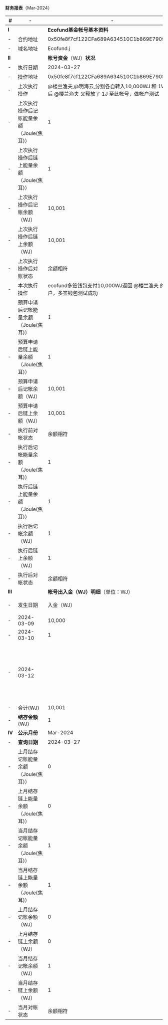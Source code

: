 **财务报表**（Mar-2024）

\#|- |-| -|-
-|-|-|-|-|
**Ⅰ**||**Ecofund基金帐号基本资料**
-|合约地址|0x50fe8f7cf122CFa689A634510C1b869E790f9760
-|域名地址|Ecofund.j
**Ⅱ**||**帐号资金**（WJ）**状况**
-|执行日期|2024-03-27
-|操作地址|0x50fe8f7cf122CFa689A634510C1b869E790f9760
-|上次执行操作|@楼兰渔夫,@明海云,分别各自转入10,000WJ 和 1WJ,尔后 @楼兰渔夫 又释放了 1J 至此帐号，做帐户测试
-|上次执行操作后记帐能量余额（Joule(焦耳)）|1
-|上次执行操作后链上能量余额（Joule(焦耳)）|1
-|上次执行操作后记帐余额（WJ）|10,001
-|上次执行操作后链上余额（WJ）|10,001
-|上次执行操作后对账状态|余额相符
-|本次执行操作|ecofund多签钱包支付10,000WJ返回 @楼兰渔夫 的帐户，多签钱包测试成功
-|预算申请后记帐能量余额（Joule(焦耳)）|1
-|预算申请后链上能量余额（Joule(焦耳)）|1
-|预算申请后记帐余额（WJ）|10,001
-|预算申请后链上余额（WJ）|10,001
-|执行前对帐状态|余额相符
-|执行后记帐能量余额（Joule(焦耳)）|1
-|执行后链上能量余额（Joule(焦耳)）|1
-|执行后记帐余额（WJ）|1
-|执行后链上余额（WJ）|1
-|执行后对帐状态|余额相符
**Ⅲ**||**帐号出入金（WJ）明细**（单位：WJ）
-|发生日期|入金（WJ）|出金（WJ）|摘要
-|2024-03-09|10,000|||@楼兰渔夫,转入10,000WJ,做帐户测试
-|2024-03-10|1|||@明海云,转入1WJ,做帐户测试
-|2024-03-12||10,000|ecofund多签钱包支付10,000WJ返回 @楼兰渔夫 的帐户，多签钱包测试成功
-|合计(WJ)|10,001|10,000|||
-|**结存金额**(WJ)|1
**IV**|**公示月份**|Mar-2024
-|**查询日期**|2024-03-27
-|上月结存 记帐能量余额（Joule(焦耳)）|0
-|上月结存 链上能量余额（Joule(焦耳)）|0
-|当月结存 记帐能量余额（Joule(焦耳)）|1
-|当月结存 链上能量余额（Joule(焦耳)）|1
-|上月结存 记帐余额（WJ）|0
-|上月结存 链上余额（WJ）|0
-|当月结存 记帐余额（WJ）|1
-|当月结存 链上余额（WJ）|1
-|当月对帐状态|余额相符



